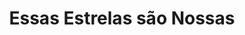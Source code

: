 ---
Numero: 410
title: Essas Estrelas são Nossas
Autor: Poul Anderson
Co-autor: 
Ano-de-Publicacao: 1991
Titulo-original: We Claim These Stars
Tradutor: Samuel Soares
Co-tradutor: 
Ano-de-edicao: 1959
alias: Poul-Anderson
Autor2-alias: 
Tradutor1-alias: Samuel-Soares
Tradutor2-alias: 
Titulo-link: 410-Essas-Estrelas-sao-Nossas
Capa: António Pedro
pags: 184
Capa-link: Antonio-Pedro
---